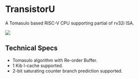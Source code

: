 # TransistorU 
A Tomasulo based RISC-V CPU supporting partial of rv32i ISA.

<img src="https://media.52poke.com/wiki/9/96/Spr_8s_894.png">

## Technical Specs
- Tomasulo algorithm with Re-order Buffer.
- 1 Kib I-cache supported.
- 2-bit saturating counter branch prediction supported.